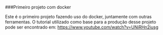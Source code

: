 ###Primeiro projeto com docker

Este é o primeiro projeto fazendo uso do docker, juntamente com outras ferramentas. O tutorial utilizado como base para a produção desse projeto pode ser encontrado em: https://www.youtube.com/watch?v=UNiRHn2iusg